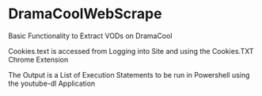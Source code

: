 # DramaCoolWebScrape

Basic Functionality to Extract VODs on DramaCool

Cookies.text is accessed from Logging into Site and using the Cookies.TXT Chrome Extension

The Output is a List of Execution Statements to be run in Powershell using the youtube-dl Application

